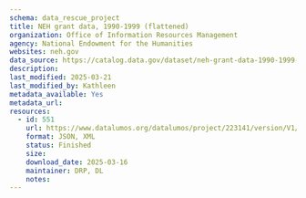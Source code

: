 ```yaml
---
schema: data_rescue_project 
title: NEH grant data, 1990-1999 (flattened)
organization: Office of Information Resources Management
agency: National Endowment for the Humanities
websites: neh.gov
data_source: https://catalog.data.gov/dataset/neh-grant-data-1990-1999-flattened
description: 
last_modified: 2025-03-21
last_modified_by: Kathleen
metadata_available: Yes
metadata_url: 
resources:
  - id: 551
    url: https://www.datalumos.org/datalumos/project/223141/version/V1/view
    format: JSON, XML
    status: Finished
    size: 
    download_date: 2025-03-16
    maintainer: DRP, DL
    notes: 
---
```

